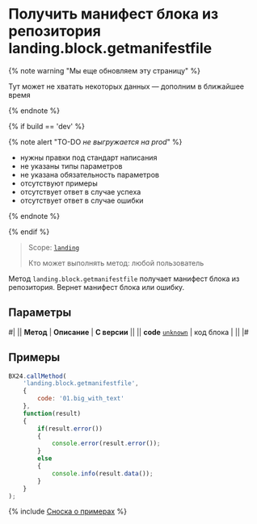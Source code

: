 # Получить манифест блока из репозитория landing.block.getmanifestfile

{% note warning "Мы еще обновляем эту страницу" %}

Тут может не хватать некоторых данных — дополним в ближайшее время

{% endnote %}

{% if build == 'dev' %}

{% note alert "TO-DO _не выгружается на prod_" %}

- нужны правки под стандарт написания
- не указаны типы параметров
- не указана обязательность параметров
- отсутствуют примеры
- отсутствует ответ в случае успеха
- отсутствует ответ в случае ошибки

{% endnote %}

{% endif %}

> Scope: [`landing`](../../../scopes/permissions.md)
>
> Кто может выполнять метод: любой пользователь

Метод `landing.block.getmanifestfile` получает манифест блока из репозитория. Вернет манифест блока или ошибку.

## Параметры

#|
|| **Метод** | **Описание** | **С версии** ||
|| **code**
[`unknown`](../../../data-types.md) | код блока | ||
|#

## Примеры

```js
BX24.callMethod(
    'landing.block.getmanifestfile',
    {
        code: '01.big_with_text'
    },
    function(result)
    {
        if(result.error())
        {
            console.error(result.error());
        }
        else
        {
            console.info(result.data());
        }
    }
);
```

{% include [Сноска о примерах](../../../../_includes/examples.md) %}


